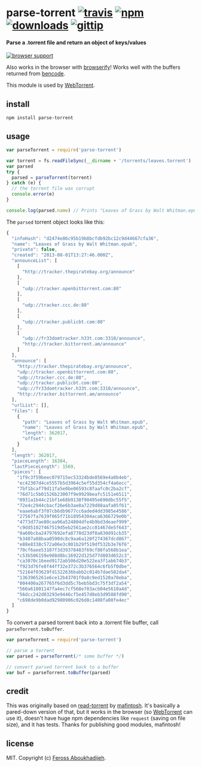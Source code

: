 # parse-torrent [![travis](https://img.shields.io/travis/feross/parse-torrent.svg)](https://travis-ci.org/feross/parse-torrent) [![npm](https://img.shields.io/npm/v/parse-torrent.svg)](https://npmjs.org/package/parse-torrent) [![downloads](https://img.shields.io/npm/dm/parse-torrent.svg)](https://npmjs.org/package/parse-torrent) [![gittip](https://img.shields.io/gittip/feross.svg)](https://www.gittip.com/feross/)

#### Parse a .torrent file and return an object of keys/values

[![browser support](https://ci.testling.com/feross/parse-torrent.png)](https://ci.testling.com/feross/parse-torrent)


Also works in the browser with [browserify](http://browserify.org/)! Works well with the buffers returned from [bencode](https://www.npmjs.org/package/bencode).

This module is used by [WebTorrent](http://webtorrent.io).

## install

```
npm install parse-torrent
```

## usage

```js
var parseTorrent = require('parse-torrent')

var torrent = fs.readFileSync(__dirname + '/torrents/leaves.torrent')
var parsed
try {
  parsed = parseTorrent(torrent)
} catch (e) {
  // the torrent file was corrupt
  console.error(e)
}

console.log(parsed.name) // Prints "Leaves of Grass by Walt Whitman.epub"
```

The `parsed` torrent object looks like this:

```js
{
  "infoHash": "d2474e86c95b19b8bcfdb92bc12c9d44667cfa36",
  "name": "Leaves of Grass by Walt Whitman.epub",
  "private": false,
  "created": "2013-08-01T13:27:46.000Z",
  "announceList": [
    [
      "http://tracker.thepiratebay.org/announce"
    ],
    [
      "udp://tracker.openbittorrent.com:80"
    ],
    [
      "udp://tracker.ccc.de:80"
    ],
    [
      "udp://tracker.publicbt.com:80"
    ],
    [
      "udp://fr33domtracker.h33t.com:3310/announce",
      "http://tracker.bittorrent.am/announce"
    ]
  ],
  "announce": [
    "http://tracker.thepiratebay.org/announce",
    "udp://tracker.openbittorrent.com:80",
    "udp://tracker.ccc.de:80",
    "udp://tracker.publicbt.com:80",
    "udp://fr33domtracker.h33t.com:3310/announce",
    "http://tracker.bittorrent.am/announce"
  ],
  "urlList": [],
  "files": [
    {
      "path": "Leaves of Grass by Walt Whitman.epub",
      "name": "Leaves of Grass by Walt Whitman.epub",
      "length": 362017,
      "offset": 0
    }
  ],
  "length": 362017,
  "pieceLength": 16384,
  "lastPieceLength": 1569,
  "pieces": [
    "1f9c3f59beec079715ec53324bde8569e4a0b4eb",
    "ec42307d4ce5557b5d3964c5ef55d354cf4a6ecc",
    "7bf1bcaf79d11fa5e0be06593c8faafc0c2ba2cf",
    "76d71c5b01526b23007f9e9929beafc5151e6511",
    "0931a1b44c21bf1e68b9138f90495e690dbc55f5",
    "72e4c2944cbacf26e6b3ae8a7229d88aafa05f61",
    "eaae6abf3f07cb6db9677cc6aded4dd3985e4586",
    "27567fa7639f065f71b18954304aca6366729e0b",
    "4773d77ae80caa96a524804dfe4b9bd3deaef999",
    "c9dd51027467519d5eb2561ae2cc01467de5f643",
    "0a60bcba24797692efa8770d23df0a830d91cb35",
    "b3407a88baa0590dc8c9aa6a120f274367dcd867",
    "e88e8338c572a06e3c801b29f519df532b3e76f6",
    "70cf6aee53107f3d39378483f69cf80fa568b1ea",
    "c53b506159e988d8bc16922d125d77d803d652c3",
    "ca3070c16eed9172ab506d20e522ea3f1ab674b3",
    "f923d76fe8f44ff32e372c3b376564c6fb5f0dbe",
    "52164f03629fd1322636babb2c014b7dae582da4",
    "1363965261e6ce12b43701f0a8c9ed1520a70eba",
    "004400a267765f6d3dd5c7beb5bd3c75f3df2a54",
    "560a61801147fa4ec7cf568e703acb04e5610a4d",
    "56dcc242d03293e9446cf5e457d8eb3d9588fd90",
    "c698de9b0dad92980906c026d8c1408fa08fe4ec"
  ]
}
```

To convert a parsed torrent back into a .torrent file buffer, call `parseTorrent.toBuffer`.

```js
var parseTorrent = require('parse-torrent')

// parse a torrent
var parsed = parseTorrent(/* some buffer */)

// convert parsed torrent back to a buffer
var buf = parseTorrent.toBuffer(parsed)
```

## credit

This was originally based on [read-torrent](https://www.npmjs.org/package/read-torrent) by [mafintosh](https://twitter.com/mafintosh). It's basically a pared-down version of that, but it works in the browser (so [WebTorrent](http://webtorrent.io) can use it), doesn't have huge npm dependencies like `request` (saving on file size), and it has tests. Thanks for publishing good modules, mafintosh!

## license

MIT. Copyright (c) [Feross Aboukhadijeh](http://feross.org).
